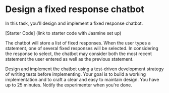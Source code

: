 # Design a fixed response chatbot

In this task, you'll design and implement a fixed response chatbot. 

[Starter Code] (link to starter code with Jasmine set up)

The chatbot will store a list of fixed responses. When the user types a statement, one of several fixed responses will be selected. In considering the response to select, the chatbot may consider both the most recent statement the user entered as well as the previous statement.

Design and implement the chatbot using a test-driven development strategy of writing tests before implementing. Your goal is to build a working implementation and to craft a clear and easy to maintain design. You have up to 25 minutes. Notify the experimenter when you're done.
